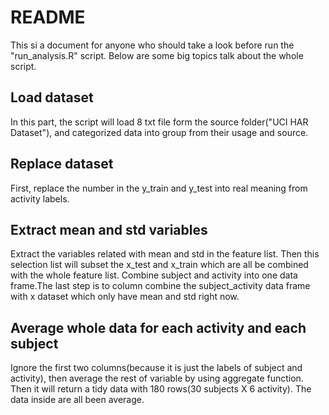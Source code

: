 README
========================================================

This si a document for anyone who should take a look before run the "run_analysis.R" script.
Below are some big topics talk about the whole script.

## Load dataset 
In this part, the script will load 8 txt file form the source folder("UCI HAR Dataset"),
and categorized data into group from their usage and source.

## Replace dataset
First, replace the number in the y_train and y_test  into real meaning from activity labels.

## Extract mean and std variables
Extract the variables related with mean and std in the feature list. Then this selection list 
will subset the x_test and x_train which are all be combined with the whole feature list.
Combine subject and activity into one data frame.The last step is to column combine
the subject_activity data frame with x dataset which only have mean and std right now.

## Average whole data for each activity and each subject
Ignore the first two columns(because it is just the labels of subject and activity), then average 
the rest of variable by using aggregate function.
Then it will return a tidy data with 180 rows(30 subjects X 6 activity). The data inside are all been average.



